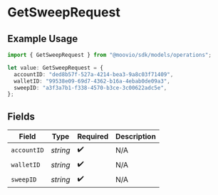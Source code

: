 # GetSweepRequest

## Example Usage

```typescript
import { GetSweepRequest } from "@moovio/sdk/models/operations";

let value: GetSweepRequest = {
  accountID: "ded8b57f-527a-4214-bea3-9a8c03f71409",
  walletID: "99538e09-69d7-4362-b16a-4ebab0de09a3",
  sweepID: "a3f3a7b1-f338-4570-b3ce-3c00622adc5e",
};
```

## Fields

| Field              | Type               | Required           | Description        |
| ------------------ | ------------------ | ------------------ | ------------------ |
| `accountID`        | *string*           | :heavy_check_mark: | N/A                |
| `walletID`         | *string*           | :heavy_check_mark: | N/A                |
| `sweepID`          | *string*           | :heavy_check_mark: | N/A                |
